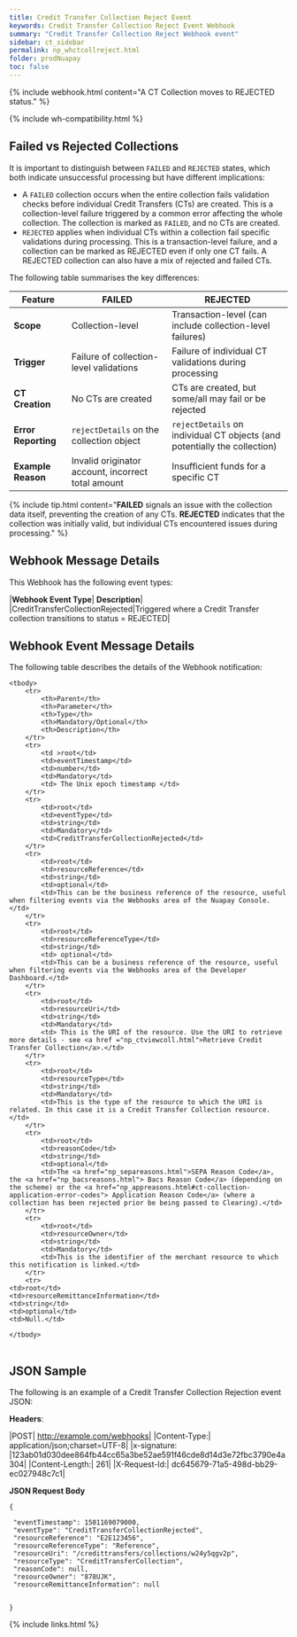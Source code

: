 ```yaml
---
title: Credit Transfer Collection Reject Event
keywords: Credit Transfer Collection Reject Event Webhook
summary: "Credit Transfer Collection Reject Webhook event"
sidebar: ct_sidebar
permalink: np_whctcollreject.html
folder: prodNuapay
toc: false
---
```


{% include webhook.html content="A CT Collection moves to REJECTED status." %}

{% include wh-compatibility.html %}

## Failed vs Rejected Collections

It is important to distinguish between `FAILED` and `REJECTED` states, which both indicate unsuccessful processing but have different implications:

* A `FAILED` collection occurs when the entire collection fails validation checks before individual Credit Transfers (CTs) are created. This is a collection-level failure triggered by a common error affecting the whole collection. The collection is marked as `FAILED`, and no CTs are created.
* `REJECTED` applies when individual CTs within a collection fail specific validations during processing. This is a transaction-level failure, and a collection can be marked as REJECTED even if only one CT fails. A REJECTED collection can also have a mix of rejected and failed CTs.

The following table summarises the key differences:

| Feature           | FAILED                                           | REJECTED                                                       |
|-------------------|--------------------------------------------------|-----------------------------------------------------------------|
| **Scope**         | Collection-level                                 | Transaction-level (can include collection-level failures)       |
| **Trigger**       | Failure of collection-level validations          | Failure of individual CT validations during processing          |
| **CT Creation**   | No CTs are created                               | CTs are created, but some/all may fail or be rejected           |
| **Error Reporting** | `rejectDetails` on the collection object      | `rejectDetails` on individual CT objects (and potentially the collection) |
| **Example Reason** | Invalid originator account, incorrect total amount | Insufficient funds for a specific CT                           |


{% include tip.html content="**FAILED** signals an issue with the collection data itself, preventing the creation of any CTs. **REJECTED** indicates that the collection was initially valid, but individual CTs encountered issues during processing." %}

## Webhook Message Details

This Webhook has the following event types:

|**Webhook Event Type**| **Description**|
|CreditTransferCollectionRejected|Triggered where a Credit Transfer collection transitions to status = REJECTED|

## Webhook Event Message Details

<p>The following table describes the details of the Webhook notification:</p>

<table cellspacing="0">

	<tbody>
		<tr>
			<th>Parent</th>
			<th>Parameter</th>
			<th>Type</th>
			<th>Mandatory/Optional</th>
			<th>Description</th>
		</tr>
		<tr>
			<td >root</td>
			<td>eventTimestamp</td>
			<td>number</td>
			<td>Mandatory</td>
			<td> The Unix epoch timestamp </td>
		</tr>
		<tr>
			<td>root</td>
			<td>eventType</td>
			<td>string</td>
			<td>Mandatory</td>
            <td>CreditTransferCollectionRejected</td>
		</tr>
		<tr>
			<td>root</td>
			<td>resourceReference</td>
			<td>string</td>
			<td>optional</td>
			<td>This can be the business reference of the resource, useful when filtering events via the Webhooks area of the Nuapay Console.</td>
		</tr>
		<tr>
			<td>root</td>
			<td>resourceReferenceType</td>
			<td>string</td>
			<td> optional</td>
			<td>This can be a business reference of the resource, useful when filtering events via the Webhooks area of the Developer Dashboard.</td>
		</tr>
		<tr>
			<td>root</td>
			<td>resourceUri</td>
			<td>string</td>
			<td>Mandatory</td>
			<td> This is the URI of the resource. Use the URI to retrieve more details - see <a href ="np_ctviewcoll.html">Retrieve Credit Transfer Collection</a>.</td>
		</tr>
		<tr>
			<td>root</td>
			<td>resourceType</td>
			<td>string</td>
			<td>Mandatory</td>
			<td>This is the type of the resource to which the URI is related. In this case it is a Credit Transfer Collection resource.</td>
		</tr>
		<tr>
			<td>root</td>
			<td>reasonCode</td>
			<td>string</td>
			<td>optional</td>
            <td>The <a href="np_separeasons.html">SEPA Reason Code</a>, the <a href="np_bacsreasons.html"> Bacs Reason Code</a> (depending on the scheme) or the <a href="np_appreasons.html#ct-collection-application-error-codes"> Application Reason Code</a> (where a collection has been rejected prior be being passed to Clearing).</td>
		</tr>
        <tr>
			<td>root</td>
			<td>resourceOwner</td>
			<td>string</td>
			<td>Mandatory</td>
			<td>This is the identifier of the merchant resource to which this notification is linked.</td>
		</tr>
		<tr>
	<td>root</td>
	<td>resourceRemittanceInformation</td>
	<td>string</td>
	<td>optional</td>
	<td>Null.</td>
</tr>


	</tbody>
</table>

## JSON Sample

The following is an example of a Credit Transfer Collection Rejection event JSON:

<b>Headers</b>:


|POST| http://example.com/webhooks|
|Content-Type:| application/json;charset=UTF-8|
|x-signature: |123ab01d030dee864fb44cc65a3be52ae591f46cde8d14d3e72fbc3790e4a304|
|Content-Length:| 261|
|X-Request-Id:| dc645679-71a5-498d-bb29-ec027948c7c1|

<b>JSON Request Body</b>
<pre>
<code class="json">{

 "eventTimestamp": 1501169079000,
 "eventType": "CreditTransferCollectionRejected",    
 "resourceReference": "E2E123456",
 "resourceReferenceType": "Reference",   
 "resourceUri": "/credittransfers/collections/w24y5qgv2p",
 "resourceType": "CreditTransferCollection",
 "reasonCode": null,
 "resourceOwner": "878UJK",
 "resourceRemittanceInformation": null


}</code>
</pre>

{% include links.html %}
